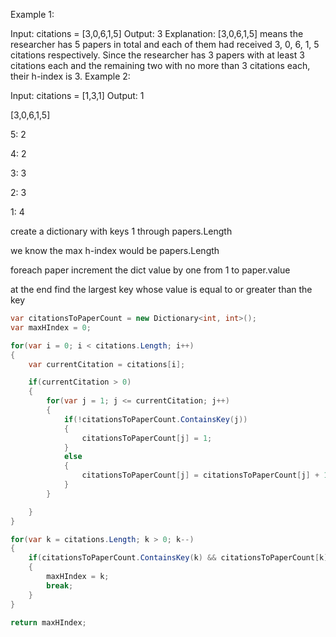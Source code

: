 Example 1:

Input: citations = [3,0,6,1,5]
Output: 3
Explanation: [3,0,6,1,5] means the researcher has 5 papers in total and each of them had received 3, 0, 6, 1, 5 citations respectively.
Since the researcher has 3 papers with at least 3 citations each and the remaining two with no more than 3 citations each, their h-index is 3.
Example 2:

Input: citations = [1,3,1]
Output: 1       



[3,0,6,1,5]

5: 2

4: 2

3: 3

2: 3

1: 4


create a dictionary with keys 1 through papers.Length

we know the max h-index would be papers.Length

foreach paper increment the dict value by one from 1 to paper.value

at the end find the largest key whose value is equal to or greater than the key

```cs
var citationsToPaperCount = new Dictionary<int, int>();
var maxHIndex = 0;

for(var i = 0; i < citations.Length; i++)
{
    var currentCitation = citations[i];

    if(currentCitation > 0)
    {
        for(var j = 1; j <= currentCitation; j++)
        {
            if(!citationsToPaperCount.ContainsKey(j))
            {
                citationsToPaperCount[j] = 1;
            }
            else
            {
                citationsToPaperCount[j] = citationsToPaperCount[j] + 1;
            }
        }

    }
}

for(var k = citations.Length; k > 0; k--)
{
    if(citationsToPaperCount.ContainsKey(k) && citationsToPaperCount[k] >= k)
    {
        maxHIndex = k;
        break;
    }
}

return maxHIndex;
```